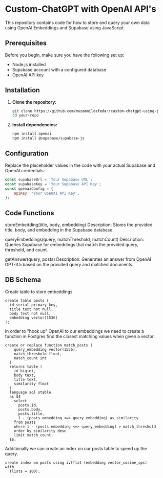 # Custom-ChatGPT with OpenAI API's

This repository contains code for how to store and query your own data using OpenAI Embeddings and Supabase using JavaScript.

## Prerequisites

Before you begin, make sure you have the following set up:

- Node.js installed
- Supabase account with a configured database
- OpenAI API key

## Installation

1. **Clone the repository:**

    ```bash
    git clone https://github.com/muzammildafedar/custom-chatgpt-using-js.git
    cd your-repo
    ```

2. **Install dependencies:**

    ```bash
    npm install openai
    npm install @supabase/supabase-js
    ```

## Configuration

Replace the placeholder values in the code with your actual Supabase and OpenAI credentials:

```javascript
const supabaseUrl = 'Your Supabase URL';
const supabaseKey = 'Your Supabase API Key';
const openaiConfig = {
    apiKey: 'Your OpenAI API Key',
};
```
## Code Functions

storeEmbedding(title, body, embedding)
Description:
Stores the provided title, body, and embedding in the Supabase database.

queryEmbeddings(query, matchThreshold, matchCount)
Description:
Queries Supabase for embeddings that match the provided query, threshold, and count.

getAnswer(query, posts)
Description:
Generates an answer from OpenAI GPT-3.5 based on the provided query and matched documents.

## DB Schema
Create table to store embeddings

```
create table posts (
  id serial primary key,
  title text not null,
  body text not null,
  embedding vector(1536)
);
```
In order to "hook up" OpenAI to our embeddings we need to create a function in Postgres find the closest matching values when given a vector.
```
create or replace function match_posts (
    query_embedding vector(1536),
    match_threshold float,
    match_count int
  )
  returns table (
    id bigint,
    body text,
    title text,
    similarity float
  )
  language sql stable
  as $$
    select
      posts.id,
      posts.body,
      posts.title,
      1 - (posts.embedding <=> query_embedding) as similarity
    from posts
    where 1 - (posts.embedding <=> query_embedding) > match_threshold
    order by similarity desc
    limit match_count;
  $$;
```
Additionally we can create an index on our posts table to speed up the query.

```
create index on posts using ivfflat (embedding vector_cosine_ops)
with
  (lists = 100);
```


